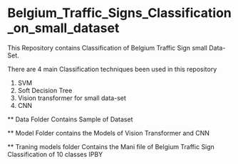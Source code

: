 # Belgium_Traffic_Signs_Classification_on_small_dataset
This Repository contains Classification of Belgium Traffic Sign small Data-Set.

There are 4 main Classification techniques been used in this repository

1. SVM
2. Soft Decision Tree
3. Vision transformer for small data-set
4. CNN

** Data Folder Contains Sample of Dataset

** Model Folder contains the Models of Vision Transformer and CNN

** Traning models folder Contains the Mani file of Belgium Traffic Sign Classification of 10 classes IPBY
